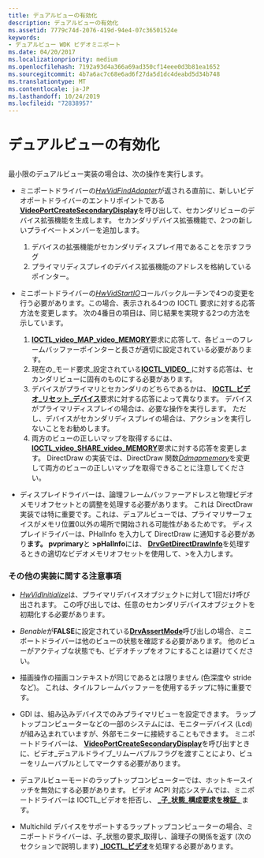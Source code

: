 ```yaml
---
title: デュアルビューの有効化
description: デュアルビューの有効化
ms.assetid: 7779c74d-2076-419d-94e4-07c36501524e
keywords:
- デュアルビュー WDK ビデオミニポート
ms.date: 04/20/2017
ms.localizationpriority: medium
ms.openlocfilehash: 7192a93d4a366a69ad350cf14eee0d3b81ea1652
ms.sourcegitcommit: 4b7a6ac7c68e6ad6f27da5d1dc4deabd5d34b748
ms.translationtype: MT
ms.contentlocale: ja-JP
ms.lasthandoff: 10/24/2019
ms.locfileid: "72838957"
---
```

# <a name="enabling-dualview"></a>デュアルビューの有効化


## <span id="ddk_enabling_dualview_gg"></span><span id="DDK_ENABLING_DUALVIEW_GG"></span>


最小限のデュアルビュー実装の場合は、次の操作を実行します。

-   ミニポートドライバーの[*HwVidFindAdapter*](https://docs.microsoft.com/windows-hardware/drivers/ddi/video/nc-video-pvideo_hw_find_adapter)が返される直前に、新しいビデオポートドライバーのエントリポイントである[**VideoPortCreateSecondaryDisplay**](https://docs.microsoft.com/windows-hardware/drivers/ddi/video/nf-video-videoportcreatesecondarydisplay)を呼び出して、セカンダリビューのデバイス拡張機能を生成します。 セカンダリデバイス拡張機能で、2つの新しいプライベートメンバーを追加します。

    1.  デバイスの拡張機能がセカンダリディスプレイ用であることを示すフラグ
    2.  プライマリディスプレイのデバイス拡張機能のアドレスを格納しているポインター。
-   ミニポートドライバーの[*HwVidStartIO*](https://docs.microsoft.com/windows-hardware/drivers/ddi/video/nc-video-pvideo_hw_start_io)コールバックルーチンで4つの変更を行う必要があります。この場合、表示される4つの IOCTL 要求に対する応答方法を変更します。 次の4番目の項目は、同じ結果を実現する2つの方法を示しています。

    1.  [**IOCTL\_video\_MAP\_video\_MEMORY**](https://docs.microsoft.com/windows-hardware/drivers/ddi/ntddvdeo/ni-ntddvdeo-ioctl_video_map_video_memory)要求に応答して、各ビューのフレームバッファーポインターと長さが適切に設定されている必要があります。
    2.  現在の\_モード要求\_設定されている[**IOCTL\_VIDEO\_** ](https://docs.microsoft.com/windows-hardware/drivers/ddi/ntddvdeo/ni-ntddvdeo-ioctl_video_set_current_mode)に対する応答は、セカンダリビューに固有のものにする必要があります。
    3.  デバイスがプライマリとセカンダリのどちらであるかは、 [**IOCTL\_ビデオ\_リセット\_デバイス**](https://docs.microsoft.com/windows-hardware/drivers/ddi/ntddvdeo/ni-ntddvdeo-ioctl_video_reset_device)要求に対する応答によって異なります。 デバイスがプライマリディスプレイの場合は、必要な操作を実行します。 ただし、デバイスがセカンダリディスプレイの場合は、アクションを実行しないことをお勧めします。
    4.  両方のビューの正しいマップを取得するには、 [**IOCTL\_video\_SHARE\_video\_MEMORY**](https://docs.microsoft.com/windows-hardware/drivers/ddi/ntddvdeo/ni-ntddvdeo-ioctl_video_share_video_memory)要求に対する応答を変更します。 DirectDraw の実装では、DirectDraw 関数[*Ddmapmemory*](https://docs.microsoft.com/windows/desktop/api/ddrawint/nc-ddrawint-pdd_mapmemory)を変更して両方のビューの正しいマップを取得できることに注意してください。
-   ディスプレイドライバーは、論理フレームバッファーアドレスと物理ビデオメモリオフセットとの調整を処理する必要があります。 これは DirectDraw 実装では特に重要です。これは、デュアルビューでは、プライマリサーフェイスがメモリ位置0以外の場所で開始される可能性があるためです。 ディスプレイドライバーは、PHalInfo を入力して DirectDraw に通知する必要があり**ます。 pvprimary**と **&gt;pHalInfo**には、 [**DrvGetDirectDrawInfo**](https://docs.microsoft.com/windows/desktop/api/winddi/nf-winddi-drvgetdirectdrawinfo)を処理するときの適切なビデオメモリオフセットを使用して、&gt;を入力します。

### <a name="span-idadditional_implementation_notesspanspan-idadditional_implementation_notesspanspan-idadditional_implementation_notesspanadditional-implementation-notes"></a><span id="Additional_Implementation_Notes"></span><span id="additional_implementation_notes"></span><span id="ADDITIONAL_IMPLEMENTATION_NOTES"></span>その他の実装に関する注意事項

-   [*HwVidInitialize*](https://docs.microsoft.com/windows-hardware/drivers/ddi/video/nc-video-pvideo_hw_initialize)は、プライマリデバイスオブジェクトに対して1回だけ呼び出されます。 この呼び出しでは、任意のセカンダリデバイスオブジェクトを初期化する必要があります。

-   *Benable*が**FALSE**に設定されている[**DrvAssertMode**](https://docs.microsoft.com/windows/desktop/api/winddi/nf-winddi-drvassertmode)呼び出しの場合、ミニポートドライバーは他のビューの状態を確認する必要があります。 他のビューがアクティブな状態でも、ビデオチップをオフにすることは避けてください。

-   描画操作の描画コンテキストが同じであるとは限りません (色深度や stride など)。 これは、タイルフレームバッファーを使用するチップに特に重要です。

-   GDI は、組み込みデバイスでのみプライマリビューを設定できます。 ラップトップコンピューターなどの一部のシステムには、モニターデバイス (Lcd) が組み込まれていますが、外部モニターに接続することもできます。 ミニポートドライバーは、 [**VideoPortCreateSecondaryDisplay**](https://docs.microsoft.com/windows-hardware/drivers/ddi/video/nf-video-videoportcreatesecondarydisplay)を呼び出すときに、ビデオ\_デュアルドライブ\_リムーバブルフラグを渡すことにより、ビューをリムーバブルとしてマークする必要があります。

-   デュアルビューモードのラップトップコンピューターでは、ホットキースイッチを無効にする必要があります。 ビデオ ACPI 対応システムでは、ミニポートドライバーは IOCTL\_ビデオを拒否し、 [ **\_子\_状態\_構成要求を検証\_** ](https://docs.microsoft.com/windows-hardware/drivers/ddi/ntddvdeo/ni-ntddvdeo-ioctl_video_validate_child_state_configuration)ます。

-   Multichild デバイスをサポートするラップトップコンピューターの場合、ミニポートドライバーは、子\_状態の要求\_取得し、論理子の関係を返す (次のセクションで説明します) [ **\_IOCTL\_ビデオ**](https://docs.microsoft.com/windows-hardware/drivers/ddi/ntddvdeo/ni-ntddvdeo-ioctl_video_get_child_state)を処理する必要があります。

 

 





